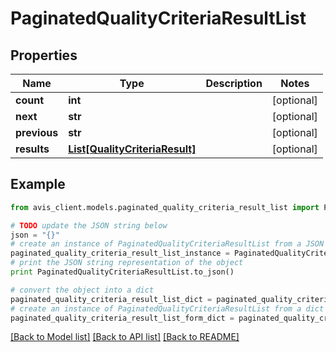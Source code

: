 # PaginatedQualityCriteriaResultList


## Properties

Name | Type | Description | Notes
------------ | ------------- | ------------- | -------------
**count** | **int** |  | [optional] 
**next** | **str** |  | [optional] 
**previous** | **str** |  | [optional] 
**results** | [**List[QualityCriteriaResult]**](QualityCriteriaResult.md) |  | [optional] 

## Example

```python
from avis_client.models.paginated_quality_criteria_result_list import PaginatedQualityCriteriaResultList

# TODO update the JSON string below
json = "{}"
# create an instance of PaginatedQualityCriteriaResultList from a JSON string
paginated_quality_criteria_result_list_instance = PaginatedQualityCriteriaResultList.from_json(json)
# print the JSON string representation of the object
print PaginatedQualityCriteriaResultList.to_json()

# convert the object into a dict
paginated_quality_criteria_result_list_dict = paginated_quality_criteria_result_list_instance.to_dict()
# create an instance of PaginatedQualityCriteriaResultList from a dict
paginated_quality_criteria_result_list_form_dict = paginated_quality_criteria_result_list.from_dict(paginated_quality_criteria_result_list_dict)
```
[[Back to Model list]](../README.md#documentation-for-models) [[Back to API list]](../README.md#documentation-for-api-endpoints) [[Back to README]](../README.md)


